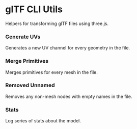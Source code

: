 # glTF CLI Utils

Helpers for transforming glTF files using three.js.

### Generate UVs

Generates a new UV channel for every geometry in the file.

### Merge Primitives

Merges primitives for every mesh in the file.

### Removed Unnamed

Removes any non-mesh nodes with empty names in the file.

### Stats

Log series of stats about the model.
